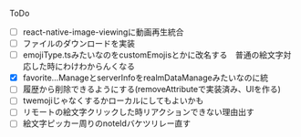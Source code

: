 ToDo
- [ ] react-native-image-viewingに動画再生統合
- [ ] ファイルのダウンロードを実装
- [ ] emojiType.tsみたいなのをcustomEmojisとかに改名する　普通の絵文字対応した時にわけわからんくなる
- [x] favorite...ManageとserverInfoをrealmDataManageみたいなのに統
- [ ] 履歴から削除できるようにする(removeAttributeで実装済み、UIを作る)
- [ ] twemojiじゃなくするかローカルにしてもよいかも
- [ ] リモートの絵文字クリックした時リアクションできない理由出す
- [ ] 絵文字ピッカー周りのnoteIdバケツリレー直す
